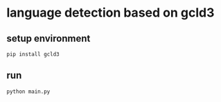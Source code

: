 # language detection based on gcld3

## setup environment

```shell
pip install gcld3
```

## run

```shell
python main.py
```
